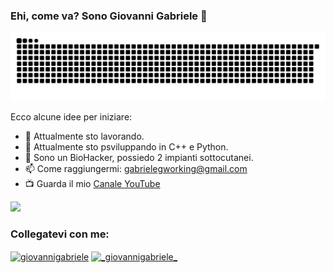 ### Ehi, come va? Sono Giovanni Gabriele 👋

![github contribution grid snake animation](https://github.com/galbraithmedia1/galbraithmedia1/blob/output//github-contribution-grid-snake.svg)





Ecco alcune idee per iniziare:

- 🔭 Attualmente sto lavorando.
- 📡 Attualmente sto psviluppando in  C++ e Python.
- 🤝 Sono un BioHacker, possiedo 2 impianti sottocutanei.
- 📫 Come raggiungermi: gabrielegworking@gmail.com
- 📺 Guarda il mio [Canale YouTube](https://www.youtube.com/@b4db0ycs) 


<img src="https://github-readme-stats.vercel.app/api?username=b4db0ycs&&show_icons=true&title_color=ffffff&icon_color=ffffff&text_color=daf7dc&bg_color=134F85">

<h3 align="left">Collegatevi con me:</h3>
<p align="left">
<a href="https://www.facebook.com/giovanni.gabriele/" target="blank"><img align="center" src="https://raw.githubusercontent.com/rahuldkjain/github-profile-readme-generator/master/src/images/icons/Social/facebook.svg" alt="giovannigabriele" height="30" width="40" /></a>
<a href="https://instagram.com/_giovannigabriele_" target="blank"><img align="center" src="https://raw.githubusercontent.com/rahuldkjain/github-profile-readme-generator/master/src/images/icons/Social/instagram.svg" alt="_giovannigabriele_" height="30" width="40" /></a>
</p>
